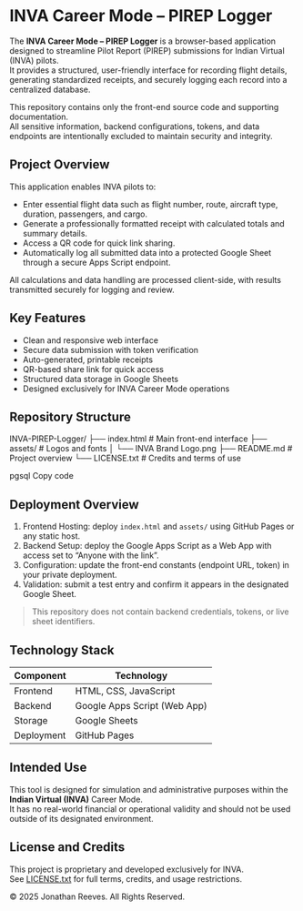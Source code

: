 # INVA Career Mode – PIREP Logger

The **INVA Career Mode – PIREP Logger** is a browser-based application designed to streamline Pilot Report (PIREP) submissions for Indian Virtual (INVA) pilots.  
It provides a structured, user-friendly interface for recording flight details, generating standardized receipts, and securely logging each record into a centralized database.

This repository contains only the front-end source code and supporting documentation.  
All sensitive information, backend configurations, tokens, and data endpoints are intentionally excluded to maintain security and integrity.

## Project Overview

This application enables INVA pilots to:
- Enter essential flight data such as flight number, route, aircraft type, duration, passengers, and cargo.  
- Generate a professionally formatted receipt with calculated totals and summary details.  
- Access a QR code for quick link sharing.  
- Automatically log all submitted data into a protected Google Sheet through a secure Apps Script endpoint.

All calculations and data handling are processed client-side, with results transmitted securely for logging and review.

## Key Features
- Clean and responsive web interface  
- Secure data submission with token verification  
- Auto-generated, printable receipts  
- QR-based share link for quick access  
- Structured data storage in Google Sheets  
- Designed exclusively for INVA Career Mode operations

## Repository Structure
INVA-PIREP-Logger/
├── index.html # Main front-end interface
├── assets/ # Logos and fonts
│ └── INVA Brand Logo.png
├── README.md # Project overview
└── LICENSE.txt # Credits and terms of use

pgsql
Copy code

## Deployment Overview
1. Frontend Hosting: deploy `index.html` and `assets/` using GitHub Pages or any static host.  
2. Backend Setup: deploy the Google Apps Script as a Web App with access set to “Anyone with the link”.  
3. Configuration: update the front-end constants (endpoint URL, token) in your private deployment.  
4. Validation: submit a test entry and confirm it appears in the designated Google Sheet.

> This repository does not contain backend credentials, tokens, or live sheet identifiers.

## Technology Stack
| Component  |         Technology           |
|------------|------------------------------|
| Frontend   | HTML, CSS, JavaScript        |
| Backend    | Google Apps Script (Web App) |
| Storage    | Google Sheets                |
| Deployment | GitHub Pages                 |

## Intended Use
This tool is designed for simulation and administrative purposes within the **Indian Virtual (INVA)** Career Mode.  
It has no real-world financial or operational validity and should not be used outside of its designated environment.

## License and Credits
This project is proprietary and developed exclusively for INVA.  
See [LICENSE.txt](LICENSE.txt) for full terms, credits, and usage restrictions.

© 2025 Jonathan Reeves. All Rights Reserved.
